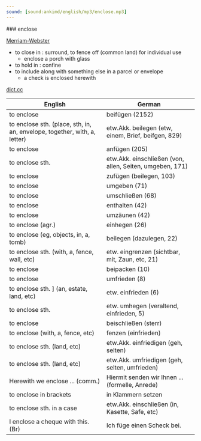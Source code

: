 ```yaml
---
sound: [sound:ankimd/english/mp3/enclose.mp3]
---
```


\### enclose

[Merriam-Webster](https://www.merriam-webster.com/dictionary/enclose)

- to close in : surround, to fence off (common land) for individual use
    - enclose a porch with glass
- to hold in : confine
- to include along with something else in a parcel or envelope
    - a check is enclosed herewith

[dict.cc](https://www.dict.cc/enclose)

| English        | German       |
| -------------- | ------------ |
| to enclose | beifügen (2152) |
| to enclose sth. (place, sth, in, an, envelope, together, with, a, letter) | etw.Akk. beilegen (etw, einem, Brief, beifgen, 829) |
| to enclose | anfügen (205) |
| to enclose sth. | etw.Akk. einschließen (von, allen, Seiten, umgeben, 171) |
| to enclose | zufügen (beilegen, 103) |
| to enclose | umgeben (71) |
| to enclose | umschließen (68) |
| to enclose | enthalten (42) |
| to enclose | umzäunen (42) |
| to enclose (agr.) | einhegen (26) |
| to enclose (eg, objects, in, a, tomb) | beilegen (dazulegen, 22) |
| to enclose sth. (with, a, fence, wall, etc) | etw. eingrenzen (sichtbar, mit, Zaun, etc, 21) |
| to enclose | beipacken (10) |
| to enclose | umfrieden (8) |
| to enclose sth. ] (an, estate, land, etc) | etw. einfrieden (6) |
| to enclose sth. | etw. umhegen (veraltend, einfrieden, 5) |
| to enclose | beischließen (sterr) |
| to enclose (with, a, fence, etc) | fenzen (einfrieden) |
| to enclose sth. (land, etc) | etw.Akk. einfriedigen (geh, selten) |
| to enclose sth. (land, etc) | etw.Akk. umfriedigen (geh, selten, umfrieden) |
| Herewith we enclose ... (comm.) | Hiermit senden wir Ihnen ... (formelle, Anrede) |
| to enclose in brackets | in Klammern setzen |
| to enclose sth. in a case | etw.Akk. einschließen (in, Kasette, Safe, etc) |
| I enclose a cheque with this. (Br) | Ich füge einen Scheck bei. |
